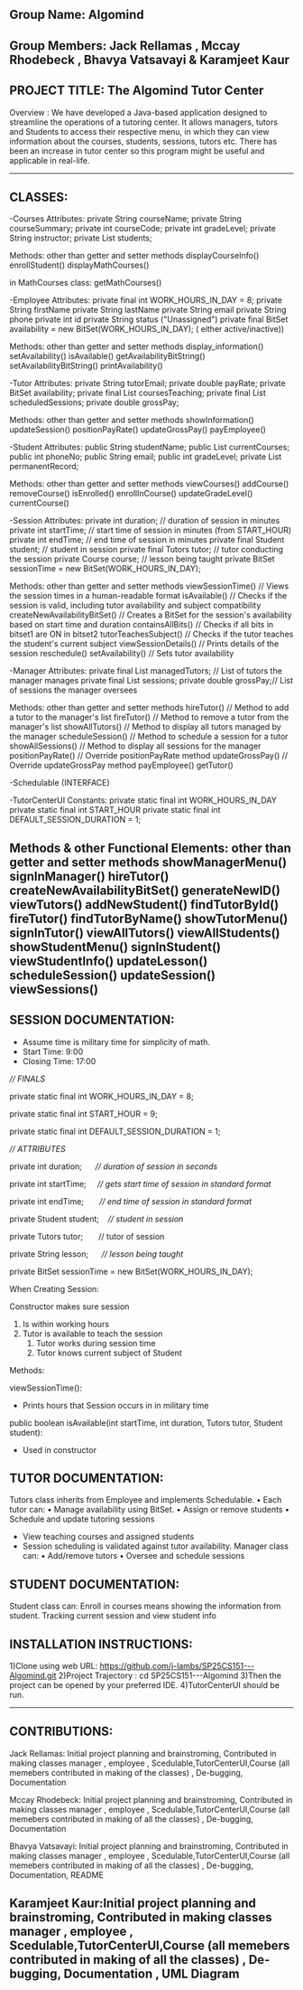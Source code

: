 ## Group Name: Algomind

## Group Members: Jack Rellamas , Mccay Rhodebeck , Bhavya Vatsavayi & Karamjeet Kaur

## PROJECT TITLE: The Algomind Tutor Center

Overview : We have developed a Java-based application designed to streamline the operations of a tutoring center. It allows managers, tutors and Students to access their respective menu, in which they can view information about the courses, students, sessions, tutors etc. There has been an increase in tutor center so this program might be useful and applicable in real-life.

---
## CLASSES:
-Courses
    Attributes:
      private String courseName;
      private String courseSummary;
      private int courseCode;
      private int gradeLevel;
      private String instructor;
      private List<Student> students;

  Methods: 
      other than getter and setter methods
      displayCourseInfo()
      enrollStudent()
      displayMathCourses()

  in MathCourses class:
  getMathCourses()

-Employee
  Attributes: 
      private final int WORK_HOURS_IN_DAY = 8;
      private String firstName 
      private String lastName
      private String email 
      private String phone
      private int id 
      private String status ("Unassigned")
      private final BitSet availability = new BitSet(WORK_HOURS_IN_DAY); ( either active/inactive))

  Methods: 
      other than getter and setter methods
      display_information()
      setAvailability()
      isAvailable()
      getAvailabilityBitString() 
      setAvailabilityBitString()
      printAvailability()

-Tutor
  Attributes: 
      private String tutorEmail;
      private double payRate;
      private BitSet availability;
      private final List<Course> coursesTeaching;
      private final List<Session> scheduledSessions;
      private double grossPay;

  Methods: 
      other than getter and setter methods
      showInformation()
      updateSession()
      positionPayRate()
      updateGrossPay()
      payEmployee()
  
-Student
  Attributes: 
      public String studentName;
      public List<Course> currentCourses;
      public int phoneNo;
      public String email;
      public int gradeLevel;
      private List<String> permanentRecord;

  Methods:
      other than getter and setter methods
      viewCourses()
      addCourse() 
      removeCourse()
      isEnrolled()
      enrollInCourse()
      updateGradeLevel()
      currentCourse()
  
-Session
  Attributes: 
      private int duration;       // duration of session in minutes
      private int startTime;      // start time of session in minutes (from START_HOUR)
      private int endTime;        // end time of session in minutes
      private final Student student;    // student in session
      private final Tutors tutor;        // tutor conducting the session
      private Course course;      // lesson being taught
      private BitSet sessionTime = new BitSet(WORK_HOURS_IN_DAY); 

  Methods: 
      other than getter and setter methods
      viewSessionTime() // Views the session times in a human-readable format
      isAvailable() // Checks if the session is valid, including tutor availability and subject compatibility
      createNewAvailabilityBitSet() // Creates a BitSet for the session's availability based on start time and duration
      containsAllBits() // Checks if all bits in bitset1 are ON in bitset2
      tutorTeachesSubject() // Checks if the tutor teaches the student's current subject
      viewSessionDetails() // Prints details of the session
      reschedule()
      setAvailability() // Sets tutor availability

-Manager
  Attributes:
      private final List<Tutors> managedTutors;  // List of tutors the manager manages
      private final List<Session> sessions;
      private double grossPay;// List of sessions the manager oversees

  Methods:
      other than getter and setter methods
      hireTutor() // Method to add a tutor to the manager's list
      fireTutor() // Method to remove a tutor from the manager's list
      showAllTutors() // Method to display all tutors managed by the manager
      scheduleSession() // Method to schedule a session for a tutor
      showAllSessions() // Method to display all sessions for the manager
      positionPayRate() // Override positionPayRate method
      updateGrossPay() // Override updateGrossPay method
      payEmployee() 
      getTutor()
 

-Schedulable (INTERFACE)

-TutorCenterUI
  Constants:
    private static final int WORK_HOURS_IN_DAY 
    private static final int START_HOUR 
    private static final int DEFAULT_SESSION_DURATION = 1;

  Methods & other Functional Elements:
      other than getter and setter methods
      showManagerMenu()
      signInManager()
      hireTutor()
      createNewAvailabilityBitSet()
      generateNewID()
      viewTutors()
      addNewStudent()
      findTutorById()
      fireTutor()
      findTutorByName()
      showTutorMenu()
      signInTutor()
      viewAllTutors()
      viewAllStudents()
      showStudentMenu()
      signInStudent()
      viewStudentInfo()
      updateLesson()
      scheduleSession()
      updateSession()
      viewSessions()
---
## SESSION DOCUMENTATION:

- Assume time is military time for simplicity of math.
- Start Time: 9:00
- Closing Time: 17:00

*// FINALS*

private static final int WORK_HOURS_IN_DAY = 8;

private static final int START_HOUR = 9;

private static final int DEFAULT_SESSION_DURATION = 1;

*// ATTRIBUTES*

private int duration;      *// duration of session in seconds*

private int startTime;     *// gets start time of session in standard format*

private int endTime;       *// end time of session in standard format*

private Student student;    *// student in session*

private Tutors tutor;       // tutor of session

private String lesson;      *// lesson being taught*

private BitSet sessionTime = new BitSet(WORK_HOURS_IN_DAY);

When Creating Session:

Constructor makes sure session

1. Is within working hours
2. Tutor is available to teach the session
    1. Tutor works during session time
    2. Tutor knows current subject of Student

Methods:

viewSessionTime():

- Prints hours that Session occurs in in military time

public boolean isAvailable(int startTime, int duration, Tutors tutor, Student student):

- Used in constructor

## TUTOR DOCUMENTATION:

Tutors class inherits from Employee and implements Schedulable.
• Each tutor can:
• Manage availability using BitSet.
• Assign or remove students
• Schedule and update tutoring sessions

- View teaching courses and assigned students
- Session scheduling is validated against tutor availability.
Manager class can:
• Add/remove tutors
• Oversee and schedule sessions

## STUDENT DOCUMENTATION:

Student class can:
Enroll in courses means showing the information from student.
Tracking current session and view student info

## INSTALLATION INSTRUCTIONS:
1)Clone using web URL: https://github.com/j-lambs/SP25CS151---Algomind.git
2)Project Trajectory : cd SP25CS151---Algomind
3)Then the project can be opened by your preferred IDE.
4)TutorCenterUI should be run.

---
## CONTRIBUTIONS:
Jack Rellamas: Initial project planning and brainstroming, Contributed in making classes manager , employee , Scedulable,TutorCenterUI,Course (all memebers contributed in making of the classes) , De-bugging, Documentation

Mccay Rhodebeck: Initial project planning and brainstroming, Contributed in making classes manager , employee , Scedulable,TutorCenterUI,Course (all memebers contributed in making of all the classes) , De-bugging, Documentation

 Bhavya Vatsavayi: Initial project planning and brainstroming, Contributed in making classes manager , employee , Scedulable,TutorCenterUI,Course (all memebers contributed in making of all the classes) , De-bugging, Documentation, README

Karamjeet Kaur:Initial project planning and brainstroming, Contributed in making classes manager , employee , Scedulable,TutorCenterUI,Course (all memebers contributed in making of all the classes) , De-bugging, Documentation , UML Diagram
---
